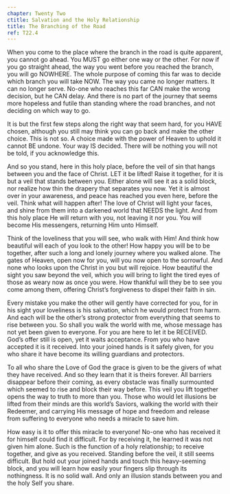 ```yaml
---
chapter: Twenty Two
ctitle: Salvation and the Holy Relationship
title: The Branching of the Road
ref: T22.4
---
```


When you come to the place where the branch in the road is quite
apparent, you cannot go ahead. You MUST go either one way or the other.
For now if you go straight ahead, the way you went before you reached
the branch, you will go NOWHERE. The whole purpose of coming this far
was to decide which branch you will take NOW. The way you came no longer
matters. It can no longer serve. No-one who reaches this far CAN make
the wrong decision, but he CAN delay. And there is no part of the
journey that seems more hopeless and futile than standing where the road
branches, and not deciding on which way to go.

It is but the first few steps along the right way that seem hard, for
you HAVE chosen, although you still may think you can go back and make
the other choice. This is not so. A choice made with the power of Heaven
to uphold it cannot BE undone. Your way IS decided. There will be
nothing you will not be told, if you acknowledge this.

And so you stand, here in this holy place, before the veil of sin that
hangs between you and the face of Christ. LET it be lifted! Raise it
together, for it is but a veil that stands between you. Either alone
will see it as a solid block, nor realize how thin the drapery that
separates you now. Yet it is almost over in your awareness, and peace has
reached you even here, before the veil. Think what will happen after!
The love of Christ will light your faces, and shine from them into a
darkened world that NEEDS the light. And from this holy place He will
return with you, not leaving it nor you. You will become His messengers,
returning Him unto Himself.

Think of the loveliness that you will see, who walk with Him! And think
how beautiful will each of you look to the other! How happy you will be
to be together, after such a long and lonely journey where you walked
alone. The gates of Heaven, open now for you, will you now open to the
sorrowful. And none who looks upon the Christ in you but will rejoice.
How beautiful the sight you saw beyond the veil, which you will bring to
light the tired eyes of those as weary now as once you were. How
thankful will they be to see you come among them, offering Christ’s
forgiveness to dispel their faith in sin.

Every mistake you make the other will gently have corrected for you, for
in his sight your loveliness is his salvation, which he would protect
from harm. And each will be the other’s strong protector from everything
that seems to rise between you. So shall you walk the world with me,
whose message has not yet been given to everyone. For you are here to
let it be RECEIVED. God’s offer still is open, yet it waits acceptance.
From you who have accepted it is it received. Into your joined hands is
it safely given, for you who share it have become its willing guardians
and protectors.

To all who share the Love of God the grace is given to be the givers of
what they have received. And so they learn that it is theirs forever.
All barriers disappear before their coming, as every obstacle was
finally surmounted which seemed to rise and block their way before. This
veil you lift together opens the way to truth to more than you. Those
who would let illusions be lifted from their minds are this world’s
Saviors, walking the world with their Redeemer, and carrying His message
of hope and freedom and release from suffering to everyone who needs a
miracle to save him.

How easy is it to offer this miracle to everyone! No-one who has
received it for himself could find it difficult. For by receiving it, he
learned it was not given him alone. Such is the function of a holy
relationship; to receive together, and give as you received. Standing
before the veil, it still seems difficult. But hold out your joined
hands and touch this heavy-seeming block, and you will learn how easily
your fingers slip through its nothingness. It is no solid wall. And only
an illusion stands between you and the holy Self you share.

